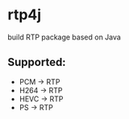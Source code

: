 # rtp4j
build RTP package based on Java

## Supported:
- PCM -> RTP
- H264 -> RTP
- HEVC -> RTP
- PS -> RTP